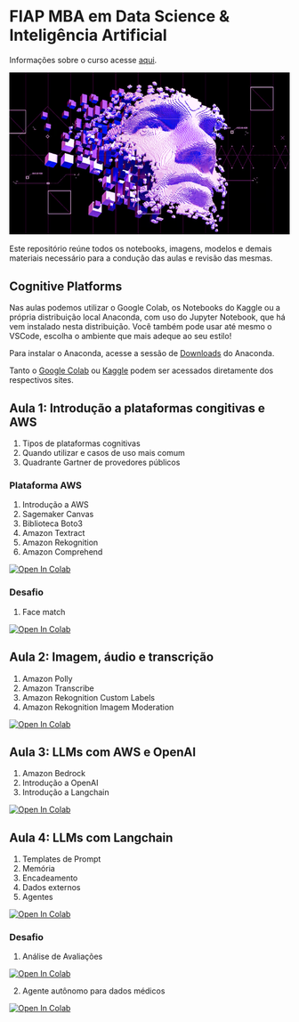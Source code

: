 # FIAP MBA em Data Science & Inteligência Artificial 

Informações sobre o curso acesse [aqui](https://www.fiap.com.br/live/mba/mba-em-data-science-artificial-intelligence/).

![alt text](image/face-ai.png)

Este repositório reúne todos os notebooks, imagens, modelos e demais materiais necessário para a condução das aulas e revisão das mesmas.

## Cognitive Platforms

Nas aulas podemos utilizar o Google Colab, os Notebooks do Kaggle ou a própria distribuição local Anaconda, com uso do Jupyter Notebook, que há vem instalado nesta distribuição. Você também pode usar até mesmo o VSCode, escolha o ambiente que mais adeque ao seu estilo!

Para instalar o Anaconda, acesse a sessão de [Downloads](https://www.anaconda.com/download) do Anaconda.

Tanto o [Google Colab](https://colab.research.google.com/) ou [Kaggle](https://www.kaggle.com/) podem ser acessados diretamente dos respectivos sites.


## Aula 1: Introdução a plataformas congitivas e AWS

1. Tipos de plataformas cognitivas
2. Quando utilizar e casos de uso mais comum
3. Quadrante Gartner de provedores públicos

### Plataforma AWS

1. Introdução a AWS
2. Sagemaker Canvas
3. Biblioteca Boto3
4. Amazon Textract
5. Amazon Rekognition 
6. Amazon Comprehend

[![Open In Colab](https://colab.research.google.com/assets/colab-badge.svg)](https://colab.research.google.com/github/michelpf/fiap-ds-cloud-cognitive-environments/blob/master/aula-1-introducao/aula-1-introducao.ipynb) 

### Desafio

1. Face match

[![Open In Colab](https://colab.research.google.com/assets/colab-badge.svg)](https://colab.research.google.com/github/michelpf/fiap-ds-cloud-cognitive-environments/blob/master/aula-1-introducao/desafio-1/aula-1-desafio-1-solucao.ipynb)


## Aula 2: Imagem, áudio e transcrição

1. Amazon Polly
2. Amazon Transcribe
3. Amazon Rekognition Custom Labels
4. Amazon Rekognition Imagem Moderation


[![Open In Colab](https://colab.research.google.com/assets/colab-badge.svg)](https://colab.research.google.com/github/michelpf/fiap-ds-cloud-cognitive-environments/blob/master/aula-2-audio-imagem-transcricao/aula-2-audio-imagem-transcricao.ipynb) 


## Aula 3: LLMs com AWS e OpenAI

1. Amazon Bedrock
2. Introdução a OpenAI
3. Introdução a Langchain

[![Open In Colab](https://colab.research.google.com/assets/colab-badge.svg)](https://colab.research.google.com/github/michelpf/fiap-ds-cloud-cognitive-environments/blob/master/aula-3-llms-aws-openai/aula-3-llms-aws-openai.ipynb) 


## Aula 4: LLMs com Langchain

1. Templates de Prompt
2. Memória
3. Encadeamento
4. Dados externos
5. Agentes

[![Open In Colab](https://colab.research.google.com/assets/colab-badge.svg)](https://colab.research.google.com/github/michelpf/fiap-ds-cloud-cognitive-environments/blob/master/aula-4-langchain/aula-4-langchain.ipynb) 

### Desafio

1. Análise de Avaliações

[![Open In Colab](https://colab.research.google.com/assets/colab-badge.svg)](https://colab.research.google.com/github/michelpf/fiap-ds-cloud-cognitive-environments/blob/master/aula-4-langchain/desafio-1/aula-4-desafio-1-solucao.ipynb)

2. Agente autônomo para dados médicos

[![Open In Colab](https://colab.research.google.com/assets/colab-badge.svg)](https://colab.research.google.com/github/michelpf/fiap-ds-cloud-cognitive-environments/blob/master/aula-4-langchain/desafio-1/aula-4-desafio-1-solucao.ipynb)